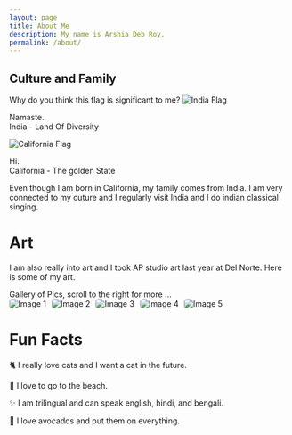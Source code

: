 ```yaml
---
layout: page
title: About Me 
description: My name is Arshia Deb Roy.
permalink: /about/
---
```


<style>
    
    .grid-container {
        display: grid;
        grid-template-columns: repeat(auto-fill, minmax(150px, 1fr)); /* Dynamic columns */
        gap: 10px;
    }
    .grid-item {
        text-align: center;
    }
    .grid-item img {
        width: 100%;
        height: 100px; /* Fixed height for uniformity */
        object-fit: contain; /* Ensure the image fits within the fixed height */
    }
    .grid-item p {
        margin: 5px 0; /* Add some margin for spacing */
    }

    .image-gallery {
        display: flex;
        flex-wrap: nowrap;
        overflow-x: auto;
        gap: 10px;
        }

    .image-gallery img {
        max-height: 150px;
        object-fit: cover;
        border-radius: 5px;
    }
    .image-flag img {
        max-height: 100px;
        max-width: 100px;
        border-radius: 5px;
    }
    .imageflag img {
        width: 100px;
    } 

</style>

## Culture and Family

<div class="arshia-flag" id="arshia-flag">
    Why do you think this flag is significant to me?
    <img 
        src="https://upload.wikimedia.org/wikipedia/commons/4/41/Flag_of_India.svg" 
        alt="India Flag" 
        class="imageflag" /> 
    <p> Namaste. <br/>India - Land Of Diversity </p> 
    <img 
        src="https://upload.wikimedia.org/wikipedia/commons/0/01/Flag_of_California.svg" 
        alt="California Flag" 
        class="imageflag" /> 
    <p> Hi. <br/>California - The golden State </p> 
</div>



<!-- This grid_container class is used by CSS styling and the id is used by JavaScript connection -->
<div class="arshia-grid-container" id="arshia-grid_container">
    <!-- content will be added here by JavaScript -->
</div>

<script>

    console.log("I am working 1");
    var container = document.getElementById("arshia-grid-container");
    
    var http_source = "https://upload.wikimedia.org/wikipedia/commons/";
    var living_in_the_world = [
		{"flag": "4/41/Flag_of_India.svg", "greeting": "Namaste", "description": "India - Land Of Diversity"},
        {"flag": "0/01/Flag_of_California.svg", "greeting": "Hi", "description": "California - The golden State"},
    ];
        
    console.log("I am working 2");
    for (const location of living_in_the_world) {
        console.log("I am working 3");
        // Create a "div" with "class grid-item" for each row
        var gridItem = document.createElement("div");
        gridItem.className = "grid-item";  // This class name connects the gridItem to the CSS style elements
        // Add "img" HTML tag for the flag
        var img = document.createElement("img");
        img.src = http_source + location.flag; // concatenate the source and flag
        img.alt = location.description + " Flag"; // add alt text for accessibility

        // Add "p" HTML tag for the description
        var description = document.createElement("p");
        description.textContent = location.description; // extract the description

        // Add "p" HTML tag for the greeting
        var greeting = document.createElement("p");
        greeting.textContent = location.greeting;  // extract the greeting

        // Append img and p HTML tags to the grid item DIV
        gridItem.appendChild(img);
        gridItem.appendChild(description);
        gridItem.appendChild(greeting);

        // Append the grid item DIV to the container DIV
        container.appendChild(gridItem);
    }
</script>

Even though I am born in California, my family comes from India. I am very connected to my cuture and I regularly visit India and I do indian classical singing.
    

# Art 

I am also really into art and I took AP studio art last year at Del Norte. Here is some of my art. 

<comment>
Gallery of Pics, scroll to the right for more ...
</comment>
<div class="image-gallery">
  <img src="{{site.baseurl}}/images/about/arshiaart1.jpg" alt="Image 1">
  <img src="{{site.baseurl}}/images/about/arshiaart2.jpg" alt="Image 2">
  <img src="{{site.baseurl}}/images/about/arshiaart3.jpg" alt="Image 3">
  <img src="{{site.baseurl}}/images/about/arshiaart4.jpg" alt="Image 4">
  <img src="{{site.baseurl}}/images/about/arshiaart5.jpg" alt="Image 5">
</div>

# Fun Facts 

🐈 I really love cats and I want a cat in the future. 

🌊 I love to go to the beach. 

✨ I am trilingual and can speak english, hindi, and bengali. 

🥑 I love avocados and put them on everything. 

